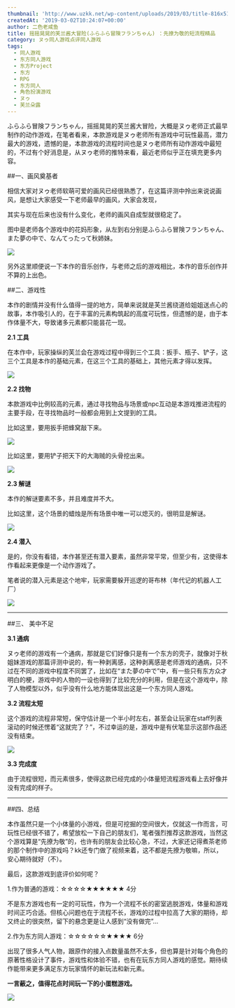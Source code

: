 ```yaml
---
thumbnail: 'http://www.uzkk.net/wp-content/uploads/2019/03/title-816x510.png'
createdAt: '2019-03-02T10:24:07+00:00'
author: 二色老咸鱼
title: 摇摇晃晃的芙兰酱大冒险(ふらふら冒険フランちゃん) ：先撩为敬的短流程精品
category: ヌゥ同人游戏点评同人游戏
tags:
  - 同人游戏
  - 东方同人游戏
  - 东方Project
  - 东方
  - RPG
  - 东方同人
  - 角色扮演游戏
  - ヌゥ
  - 芙兰朵露
---
```


ふらふら冒険フランちゃん，摇摇晃晃的芙兰酱大冒险，大概是ヌゥ老师正式最早制作的动作游戏，在笔者看来，本款游戏是ヌゥ老师所有游戏中可玩性最高，潜力最大的游戏，遗憾的是，本款游戏的流程时间也是ヌゥ老师所有动作游戏中最短的，不过有个好消息是，从ヌゥ老师的推特来看，最近老师似乎正在填充更多内容。

##一、画风奠基者

相信大家对ヌゥ老师软萌可爱的画风已经很熟悉了，在这篇评测中拎出来说说画风，是想让大家感受一下老师最早的画风，大家会发现，

其实与现在后来也没有什么变化，老师的画风自成型就很稳定了。

图中是老师各个游戏中的花妈形象，从左到右分别是ふらふら冒険フランちゃん、また夢の中で、なんてったって秋姉妹。

![](http://www.uzkk.net/wp-content/uploads/2019/03/huama.jpg)

另外这里顺便说一下本作的音乐创作，与老师之后的游戏相比，本作的音乐创作并不算的上出色。

##二、游戏性

本作的剧情并没有什么值得一提的地方，简单来说就是芙兰酱绕道给姐姐送点心的故事，本作吸引人的，在于丰富的元素构筑起的高度可玩性，但遗憾的是，由于本作体量不大，导致诸多元素都只能昙花一现。

**2.1 工具**

在本作中，玩家操纵的芙兰会在游戏过程中得到三个工具：扳手、瓶子、铲子，这三个工具是本作的基础元素，在这三个工具的基础上，其他元素才得以发挥。

![](http://www.uzkk.net/wp-content/uploads/2019/03/tool.jpg)

**2.2 找物**

本款游戏中比例较高的元素，通过寻找物品与场景或npc互动是本游戏推进流程的主要手段，在寻找物品时一般都会用到上文提到的工具。

比如这里，要用扳手把蜂窝敲下来。

![](http://www.uzkk.net/wp-content/uploads/2019/03/usetool1.jpg)

比如这里，要用铲子把天下的大海贼的头骨挖出来。

![](http://www.uzkk.net/wp-content/uploads/2019/03/usetool2.jpg)

**2.3 解谜**

本作的解谜要素不多，并且难度并不大。

比如这里，这个场景的蜡烛是所有场景中唯一可以熄灭的，很明显是解谜。

![](http://www.uzkk.net/wp-content/uploads/2019/03/pluzze.jpg)

**2.4 潜入**

是的，你没有看错，本作甚至还有潜入要素，虽然非常平常，但至少有，这使得本作看起来更像是一个动作游戏了。

笔者说的潜入元素是这个地牢，玩家需要躲开巡逻的哥布林（年代记的机器人工厂）

![](http://www.uzkk.net/wp-content/uploads/2019/03/escape.jpg)

---

##三、 美中不足

**3.1 通病**

ヌゥ老师的游戏有一个通病，那就是它们好像只是有一个东方的壳子，就像对于秋姐妹游戏的那篇评测中说的，有一种剥离感，这种剥离感是老师游戏的通病，只不过在不同的游戏中程度不同罢了，比如在“また夢の中で”中，有一些只有东方众才明白的梗，游戏中的人物的一设也得到了比较充分的利用，但是在这个游戏中，除了人物模型以外，似乎没有什么地方能体现出这是一个东方同人游戏。

**3.2 流程太短**

这个游戏的流程非常短，保守估计是一个半小时左右，甚至会让玩家在staff列表滚动的时候还愣着“这就完了？”，不过幸运的是，游戏中是有伏笔显示这部作品还没有结束。

![](http://www.uzkk.net/wp-content/uploads/2019/03/fubi.jpg)

**3.3 完成度**

由于流程很短，而元素很多，使得这款已经完成的小体量短流程游戏看上去好像并没有完成的样子。

---

##四、总结

本作虽然只是一个小体量的小游戏，但是可挖掘的空间很大，仅就这一作而言，可玩性已经很不错了，希望放松一下自己的朋友们，笔者强烈推荐这款游戏，当然这个游戏算是“先撩为敬”的，也许有的朋友会比较心急，不过，大家还记得煮茶老师的那个制作中的游戏吗？kk还专门做了视频来着，这不都是先撩为敬嘛，所以，安心期待就好（不）。

最后，这款游戏到底评价如何呢？

1.作为普通的游戏：☆☆☆☆★★★★★★ 4分

不是东方游戏也有一定的可玩性，作为一个流程不长的密室逃脱游戏，体量和游戏时间正巧合适。但核心问题也在于流程不长，游戏的过程中拉高了大家的期待，却又终止的很突然，留下的悬念更是让人感到“没有做完”…

2.作为东方同人游戏：☆☆☆☆☆☆★★★★ 6分

出现了很多人气人物，跟原作的接入点数量虽然不太多，但也算是针对每个角色的原著性格设计了事件，游戏性和体验不错，也有在玩东方同人游戏的感觉。期待续作能带来更多满足东方玩家情怀的新玩法和新元素。

**一言蔽之，值得花点时间玩一下的小蛋糕游戏。**

![](http://www.uzkk.net/wp-content/uploads/2019/03/title.png)
